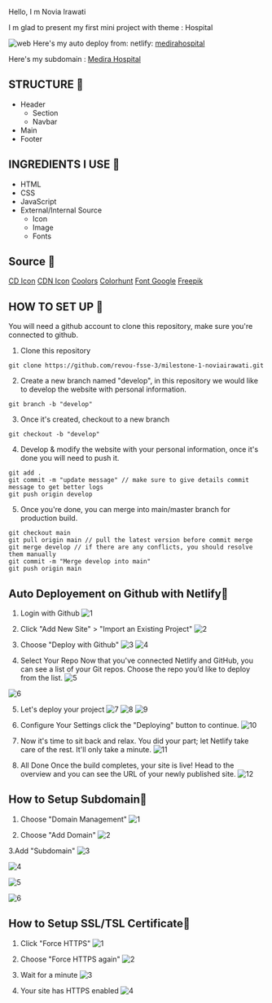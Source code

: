 Hello, I m Novia Irawati

I m glad to present my first mini project with theme : Hospital

![web](image-34.png)
Here's my auto deploy from: netlify: [medirahospital](https://medirahospital.netlify.app/)

Here's my subdomain : [Medira Hospital](https://medirahospital.noviairawati.site/)

## STRUCTURE 📰

- Header
  - Section
  - Navbar
- Main
- Footer

## INGREDIENTS I USE 📜
- HTML
- CSS
- JavaScript
- External/Internal Source
  - Icon
  - Image
  - Fonts

## Source 📜
[CD Icon](https://cdnjs.cloudflare.com/ajax/libs/font-awesome/5.15.4/css/all.min.css)
[CDN Icon](https://cdn.jsdelivr.net/npm/remixicon@3.4.0/fonts/remixicon.css)
[Coolors](https://coolors.co/contrast-checker/112a46-acc8e5)
[Colorhunt](https://colorhunt.co/palette/0766ad29adb2c5e898f3f3f3)
[Font Google](https://fonts.google.com/)
[Freepik](https://www.freepik.com/)

## HOW TO SET UP 📰
You will need a github account to clone this repository, make sure you're connected to github.

1. Clone this repository
```
git clone https://github.com/revou-fsse-3/milestone-1-noviairawati.git
```
2. Create a new branch named "develop", in this repository we would like to develop the website with personal information. 
```
git branch -b "develop"
```
3. Once it's created, checkout to a new branch
```
git checkout -b "develop"
```
4. Develop & modify the website with your personal information, once it's done you will need to push it.
```
git add .
git commit -m "update message" // make sure to give details commit message to get better logs
git push origin develop 
```
5. Once you're done, you can merge into main/master branch for production build.
```
git checkout main
git pull origin main // pull the latest version before commit merge
git merge develop // if there are any conflicts, you should resolve them manually
git commit -m "Merge develop into main"
git push origin main
```

 ## Auto Deployement on Github with Netlify📰
 1. Login with Github
![1](image-1.png)

2. Click "Add New Site" > "Import an Existing Project"
![2](image-2.png)

3. Choose "Deploy with Github"
![3](image.png)
![4](image-3.png)

4. Select Your Repo
Now that you've connected Netlify and GitHub, you can see a list of your Git repos. Choose the repo you’d like to deploy from the list.
![5](image-4.png)

![6](image-5.png)

5. Let's deploy your project
![7](image-14.png)
![8](image-15.png)
![9](image-16.png)

6. Configure Your Settings
click the "Deploying" button to continue.
![10](image-17.png)

7. Now it's time to sit back and relax. You did your part; let Netlify take care of the rest. It'll only take a minute.
![11](image-18.png)

8. All Done
Once the build completes, your site is live! Head to the overview and you can see the URL of your newly published site.
![12](image-19.png)

## How to Setup Subdomain📰
1. Choose "Domain Management"
![1](image-22.png)

2. Choose "Add Domain"
![2](image-23.png)

3.Add "Subdomain"
![3](image-26.png)

![4](image-27.png)

![5](image-28.png)

![6](image-34.png)

## How to Setup SSL/TSL Certificate📰
1. Click "Force HTTPS"
![1](image-30.png)

2. Choose "Force HTTPS again"
![2](image-31.png)

3. Wait for a minute
![3](image-32.png)

4. Your site has HTTPS enabled
![4](image-33.png)
